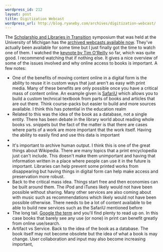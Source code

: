 ```yaml
--- 
wordpress_id: 212
layout: post
title: Digitization Webcast
wordpress_url: http://blog.ryaneby.com/archives/digitization-webcast/
---
```

The <a href="http://lib.umich.edu/mdp/symposium/index.html">Scholarship and Libraries in Transition</a> symposium that was held at the University of Michigan has the <a href="http://lib.umich.edu/mdp/symposium/webcast.html">archived webcasts available now</a>. They've actually been available for some time but I just finally got the time to watch one of them. I watched the <a href="http://lib.umich.edu/mdp/symposium/oreilly.html">keynote by Tim O'Reilly</a> so far, which was quite good. I recommend watching that if nothing else. It gives a nice overview of some of the issues involved and why online access to books is important. A few notes:

<ul>
<li>One of the benefits of moving content online in a digital form is the ability to reuse it in custom ways that just aren't as easy with print media. Many of these benefits are only possible once you have a critical mass of content online. An example given is <a href="https://www.safariu.com/">SafariU</a> which allows you to build a custom technical textbook from parts of books and articles that are out there. Think course-packs but easier to build and more sources available. I think this has potential in the education realm</li>
<li>Related to this was the idea of the book as a database, not a single entity. There has been debate in the library world about reading whole books vs. snippets but the fact of the matter is that there are cases where parts of a work are more important that the work itself. Having the ability to easily find and use this data is important</li><li>
</li><li>It's important to archive human output. I think this is one of the great things about Wikipedia. There are many topics that a print encyclopedia just can't include. This doesn't make them unimportant and having that information written in a place where people can use it in the future is important. Libraries can help prevent some printed works from disappearing but having things in digital form can help make access and preservation more robust.</li>
<li>Back to the critical mass idea. Things start free and then economies can be built around them. The iPod and iTunes likely would not have been possible without sharing. Many other services are also coming about with music such as recommendations which likely would not have been possible otherwise. There needs to be a lot of content available to be able to build new services such as the SafariU mentioned before</li>
<li>The long tail. <a href="http://www.google.com/search?q=long+tail">Google the term</a> and you'll find plenty to read up on. In this case books that barely see any use (or none) in print can benefit greatly from online use/search.</li>
<li>Artifact vs Service. Back to the idea of the book as a database. The book itself may not become obsolete but the idea of what a book is may change. User collaboration and input may also become increasing important,</li>
</ul>
